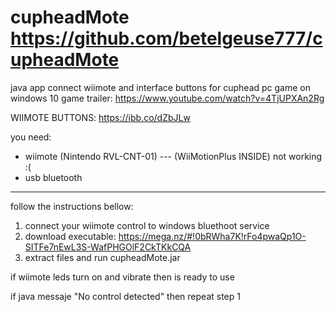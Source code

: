 # cupheadMote https://github.com/betelgeuse777/cupheadMote

java app connect wiimote and interface buttons for cuphead pc game on windows 10
game trailer: https://www.youtube.com/watch?v=4TjUPXAn2Rg

WIIMOTE BUTTONS:
https://ibb.co/dZbJLw

you need:
* wiimote (Nintendo RVL-CNT-01)        --- (WiiMotionPlus INSIDE) not working :(
* usb bluetooth

-----------------------------------------------------------------------------------------------------------

follow the instructions bellow:

1. connect your wiimote control to windows bluethoot service
2. download executable: https://mega.nz/#!0bRWha7K!rFo4pwaQp1O-SITFe7nEwL3S-WafPHGOlF2CkTKkCQA
2. extract files and run cupheadMote.jar 

if wiimote leds turn on and vibrate then is ready to use 

if java messaje "No control detected" then repeat step 1
